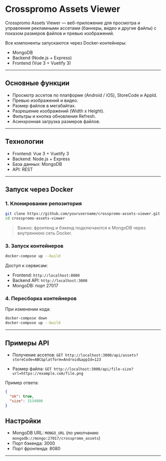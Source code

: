 # Crosspromo Assets Viewer

Crosspromo Assets Viewer — веб-приложение для просмотра и управления рекламными ассетами (баннеры, видео и другие файлы) с показом размеров файлов и превью изображений.  

Все компоненты запускаются через Docker-контейнеры:

- MongoDB  
- Backend (Node.js + Express)  
- Frontend (Vue 3 + Vuetify 3)  

---

## Основные функции

- Просмотр ассетов по платформе (Android / iOS), StoreCode и AppId.
- Превью изображений и видео.
- Размер файлов в мегабайтах.
- Разрешение изображений (Width x Height).
- Фильтры и кнопка обновления Refresh.
- Асинхронная загрузка размеров файлов.

---

## Технологии

- Frontend: Vue 3 + Vuetify 3  
- Backend: Node.js + Express  
- База данных: MongoDB  
- API: REST

---

## Запуск через Docker

### 1. Клонирование репозитория
```bash
git clone https://github.com/yourusername/crosspromo-assets-viewer.git
cd crosspromo-assets-viewer
```

> Важно: фронтенд и бэкенд подключаются к MongoDB через внутреннюю сеть Docker.

### 3. Запуск контейнеров
```bash
docker-compose up --build
```

Доступ к сервисам:
- Frontend: `http://localhost:8080`
- Backend API: `http://localhost:3000`
- MongoDB: порт 27017

### 4. Пересборка контейнеров
При изменении кода:
```bash
docker-compose down
docker-compose up --build
```

---

## Примеры API

- Получение ассетов:
`GET http://localhost:3000/api/assets?storeCode=ABC&platform=Android&appId=123`

- Размер файла:
`GET http://localhost:3000/api/file-size?url=https://example.com/file.png`

Пример ответа:
```json
{
  "ok": true,
  "size": 1534000
}
```

## Настройки

- MongoDB URL: `MONGO_URL` (по умолчанию `mongodb://mongo:27017/crosspromo_assets`)  
- Порт бэкенда: 3000  
- Порт фронтенда: 8080  

---
